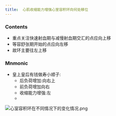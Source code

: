 ```yaml
---
title:  心肌收缩能力增强心室容积环向何处移位
--- 
```


### Contents
- 重点关注快速射血期与减慢射血期交汇的点应向上移
- 等容舒张期开始的点应向左移
- 故环主要往左上移
### Mnmonic
- 皇上皇后有钱做寿小顺子:
  - 后负荷增加:向右上
  - 前负荷增加向右
  - 收缩能力增强:左
  - 


![心室容积环在不同情况下的变化情况.png](/note-images/心室容积环在不同情况下的变化情况.png)
